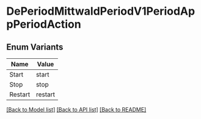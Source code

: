 # DePeriodMittwaldPeriodV1PeriodAppPeriodAction

## Enum Variants

| Name | Value |
|---- | -----|
| Start | start |
| Stop | stop |
| Restart | restart |


[[Back to Model list]](../README.md#documentation-for-models) [[Back to API list]](../README.md#documentation-for-api-endpoints) [[Back to README]](../README.md)


